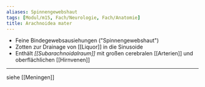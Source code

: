 ```yaml
---
aliases: Spinnengewebshaut
tags: [Modul/m15, Fach/Neurologie, Fach/Anatomie]
title: Arachnoidea mater
---
```

- Feine Bindegewebsausiehungen ("Spinnengewebshaut")
- Zotten zur Drainage von [[Liquor]] in die Sinusoide
- Enthält *[[Subarachnoidalraum]]* mit großen cerebralen [[Arterien]] und oberflächlichen [[Hirnvenen]]
---
siehe [[Meningen]]